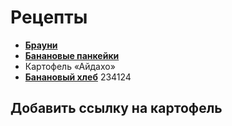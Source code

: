 # Рецепты

- [**Брауни**](brownie.md)
- [**Банановые панкейки**](banan_pancake.md)
- Картофель «Айдахо»
- [**Банановый хлеб**](Banana_bread.md)
234124
## Добавить ссылку на картофель
